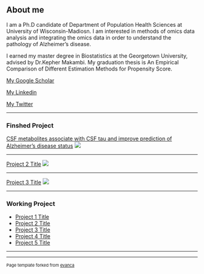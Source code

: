 ## About me
I am a Ph.D candidate of Department of Population Health Sciences at University of Wisconsin-Madiosn. I am interested in methods of omics data analysis and integrating the omics data in order to understand the pathology of Alzheimer’s disease.

I earned my master degree in Biostatistics at the Georgetown University, advised by Dr.Kepher Makambi. My graduation thesis is An Empirical Comparison of Different Estimation Methods for Propensity Score.

[My Google Scholar](https://scholar.google.co.in/citations?user=DW-wSxEAAAAJ)
 
[My Linkedin](https:linkedin.com/in/ruocheng-dong-20808ba9)

[My Twitter](https://twitter.com/RoxanneDong)

---

### Finshed Project

[CSF metabolites associate with CSF tau and improve prediction of Alzheimer’s disease status](/sample_page)
<img src="images/dummy_thumbnail.jpg?raw=true"/>

---
[Project 2 Title](/pdf/sample_presentation.pdf)
<img src="images/dummy_thumbnail.jpg?raw=true"/>

---
[Project 3 Title](http://example.com/)
<img src="images/dummy_thumbnail.jpg?raw=true"/>

---

### Working Project

- [Project 1 Title](http://example.com/)
- [Project 2 Title](http://example.com/)
- [Project 3 Title](http://example.com/)
- [Project 4 Title](http://example.com/)
- [Project 5 Title](http://example.com/)

---


---
<p style="font-size:11px">Page template forked from <a href="https://github.com/evanca/quick-portfolio">evanca</a></p>
<!-- Remove above link if you don't want to attibute -->
